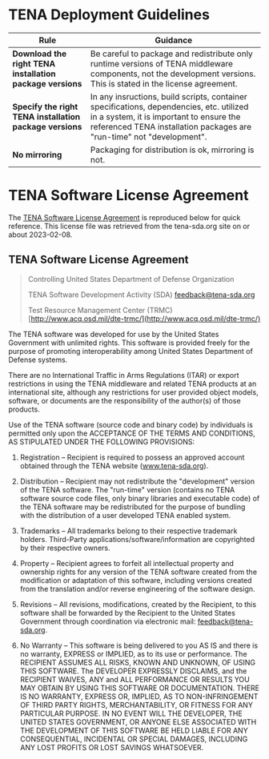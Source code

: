 # TENA Deployment Guidelines

| Rule                                                      | Guidance                                                                                                                                                                                                     |
|-----------------------------------------------------------|--------------------------------------------------------------------------------------------------------------------------------------------------------------------------------------------------------------|
| **Download the right TENA installation package versions** | Be careful to package and redistribute only runtime versions of TENA middleware components, not the development versions. This is stated in the license agreement.                                           |
| **Specify the right TENA installation package versions**  | In any insructions, build scripts, container specifications, dependencies, etc. utilized in a system, it is important to ensure the referenced TENA installation packages are "run-time" not "development".  |
| **No mirroring**                                          | Packaging for distribution is ok, mirroring is not.                                                                                                                                                          |

# TENA Software License Agreement

The [TENA Software License Agreement](https://www.tena-sda.org/wiki/display/TENA/license) is reproduced below for quick reference. This license file was retrieved from the tena-sda.org site on or about 2023-02-08.

## TENA Software License Agreement

> Controlling United States Department of Defense Organization
> 
> TENA Software Development Activity (SDA) [feedback@tena-sda.org](feedback@tena-sda.org)
> 
> Test Resource Management Center (TRMC) [http://www.acq.osd.mil/dte-trmc/](http://www.acq.osd.mil/dte-trmc/)

The TENA software was developed for use by the United States Government with unlimited rights. This software is provided freely for the purpose of promoting interoperability among United States Department of Defense systems.

There are no International Traffic in Arms Regulations (ITAR) or export restrictions in using the TENA middleware and related TENA products at an international site, although any restrictions for user provided object models, software, or documents are the responsibility of the author(s) of those products.

Use of the TENA software (source code and binary code) by individuals is permitted only upon the ACCEPTANCE OF THE TERMS AND CONDITIONS, AS STIPULATED UNDER THE FOLLOWING PROVISIONS:

1. Registration – Recipient is required to possess an approved account obtained through the TENA website (www.tena-sda.org).

2. Distribution – Recipient may not redistribute the "development" version of the TENA software. The "run-time" version (contains no TENA software source code files, only binary libraries and executable code) of the TENA software may be redistributed for the purpose of bundling with the distribution of a user developed TENA enabled system.

3. Trademarks – All trademarks belong to their respective trademark holders. Third-Party applications/software/information are copyrighted by their respective owners.

4. Property – Recipient agrees to forfeit all intellectual property and ownership rights for any version of the TENA software created from the modification or adaptation of this software, including versions created from the translation and/or reverse engineering of the software design.

5. Revisions – All revisions, modifications, created by the Recipient, to this software shall be forwarded by the Recipient to the United States Government through coordination via electronic mail: feedback@tena-sda.org.

6. No Warranty – This software is being delivered to you AS IS and there is no warranty, EXPRESS or IMPLIED, as to its use or performance. The RECIPIENT ASSUMES ALL RISKS, KNOWN AND UNKNOWN, OF USING THIS SOFTWARE. The DEVELOPER EXPRESSLY DISCLAIMS, and the RECIPIENT WAIVES, ANY and ALL PERFORMANCE OR RESULTS YOU MAY OBTAIN BY USING THIS SOFTWARE OR DOCUMENTATION. THERE IS NO WARRANTY, EXPRESS OR, IMPLIED, AS TO NON-INFRINGEMENT OF THIRD PARTY RIGHTS, MERCHANTABILITY, OR FITNESS FOR ANY PARTICULAR PURPOSE. IN NO EVENT WILL THE DEVELOPER, THE UNITED STATES GOVERNMENT, OR ANYONE ELSE ASSOCIATED WITH THE DEVELOPMENT OF THIS SOFTWARE BE HELD LIABLE FOR ANY CONSEQUENTIAL, INCIDENTAL OR SPECIAL DAMAGES, INCLUDING ANY LOST PROFITS OR LOST SAVINGS WHATSOEVER.

